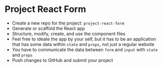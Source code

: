 # Project React Form

- Create a new repo for the project: `project-react-form`
- Generate or scaffold the React app
- Structure, modify, create, and use the component files
- Feel free to ideate the app by your self, but it has to be an application that has some data within `state` and `props`, not just a regular website
- You have to communicate the data between `form` and `input` with `state` and `props`
- Push changes to GitHub and submit your project
